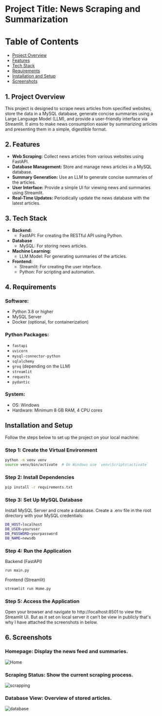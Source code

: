 # **Project Title: News Scraping and Summarization**
# **Table of Contents**

- [Project Overview](#project-overview)
- [Features](#features)
- [Tech Stack](#tech-stack)
- [Requirements](#requirements)
- [Installation and Setup](#installation-and-setup)
- [Screenshots](#screenshots)

## **1. Project Overview**
This project is designed to scrape news articles from specified websites, store the data in a MySQL database, generate concise summaries using a Large Language Model (LLM), and provide a user-friendly interface via Streamlit. It aims to make news consumption easier by summarizing articles and presenting them in a simple, digestible format.

## **2. Features**
- **Web Scraping:** Collect news articles from various websites using FastAPI.
- **Database Management:** Store and manage news articles in a MySQL database.
- **Summary Generation:** Use an LLM to generate concise summaries of the articles.
- **User Interface:** Provide a simple UI for viewing news and summaries using Streamlit.
- **Real-Time Updates:** Periodically update the news database with the latest articles.

## **3. Tech Stack**

- **Backend:**
  - FastAPI: For creating the RESTful API using Python.
- **Database**
  - MySQL: For storing news articles.
- **Machine Learning:**
  - LLM Model: For generating summaries of the articles.
- **Frontend:**
  - Streamlit: For creating the user interface.
  - Python: For scripting and automation.

## **4. Requirements**

### **Software:**
- Python 3.8 or higher
- MySQL Server
- Docker (optional, for containerization)

### **Python Packages:**
- `fastapi`
- `uvicorn`
- `mysql-connector-python`
- `sqlalchemy`
- `groq` (depending on the LLM)
- `streamlit`
- `requests`
- `pydantic`

### **System:**
- OS: Windows
- Hardware: Minimum 8 GB RAM, 4 CPU cores

## **Installation and Setup**

Follow the steps below to set up the project on your local machine:

### **Step 1: Create the Virtual Environment**

```bash
python -m venv venv
source venv/bin/activate  # On Windows use `venv\Scripts\activate`
```
### **Step 2: Install Dependencies**

```bash
pip install -r requirements.txt
```
### **Step 3: Set Up MySQL Database**
Install MySQL Server and create a database.
Create a .env file in the root directory with your MySQL credentials:

```bash
DB_HOST=localhost
DB_USER=youruser
DB_PASSWORD=yourpassword
DB_NAME=newsdb
```
### **Step 4: Run the Application**
Backend (FastAPI)

```bash
run main.py
```
Frontend (Streamlit)

```bash
streamlit run Home.py
```
### **Step 5: Access the Application**
Open your browser and navigate to http://localhost:8501 to view the Streamlit UI. But as it set on local server it can't be view in publicly that's why I have attached the screenshots in below.

## **6. Screenshots**
### Homepage: Display the news feed and summaries.

![Home](https://github.com/user-attachments/assets/fcac2034-e6c4-419c-b35a-06f8e83eae5f)

### Scraping Status: Show the current scraping process.

![scrapping](https://github.com/user-attachments/assets/54d91f03-b936-4bcd-96bf-3d1e03014728)

### Database View: Overview of stored articles.

![database](https://github.com/user-attachments/assets/9df8018c-e976-4d37-a399-9c94b0a5b4dd)

